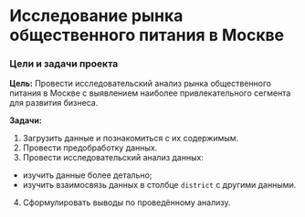 
# Исследование рынка общественного питания в Москве
### Цели и задачи проекта

**Цель:** Провести исследовательский анализ рынка общественного питания в Москве с выявлением наиболее привлекательного сегмента для развития бизнеса.
    
**Задачи:** 
1. Загрузить данные и познакомиться с их содержимым.
2. Провести предобработку данных.
3. Провести исследовательский анализ данных:
- изучить данные более детально;
- изучить взаимосвязь данных в столбце `district` с другими данными.
4. Сформулировать выводы по проведённому анализу.
